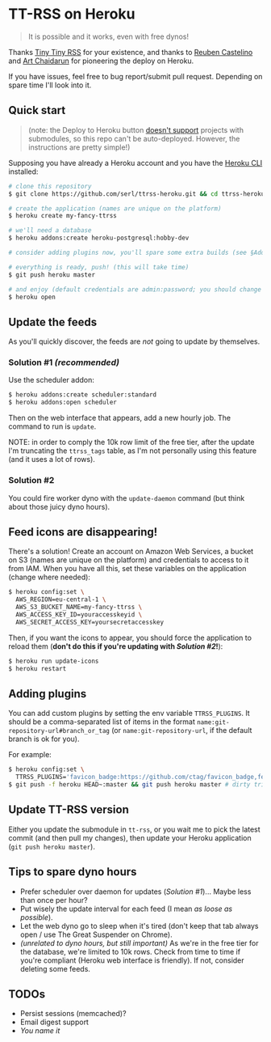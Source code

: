 # TT-RSS on Heroku

> It is possible and it works, even with free dynos!

Thanks [Tiny Tiny RSS](http://tt-rss.org) for your existence, and thanks to [Reuben Castelino](https://projectdelphai.github.io/blog/2013/03/15/replacing-google-reader-with-tt-rss-on-heroku/) and [Art Chaidarun](https://chaidarun.com/ttrss-heroku) for pioneering the deploy on Heroku.

If you have issues, feel free to bug report/submit pull request. Depending on spare time I'll look into it.


## Quick start

> (note: the Deploy to Heroku button [doesn't support](https://devcenter.heroku.com/articles/heroku-button#requirements) projects with submodules, so this repo can't be auto-deployed. However, the instructions are pretty simple!)

Supposing you have already a Heroku account and you have the [Heroku CLI](https://devcenter.heroku.com/articles/heroku-cli) installed:

```sh
# clone this repository
$ git clone https://github.com/serl/ttrss-heroku.git && cd ttrss-heroku

# create the application (names are unique on the platform)
$ heroku create my-fancy-ttrss

# we'll need a database
$ heroku addons:create heroku-postgresql:hobby-dev

# consider adding plugins now, you'll spare some extra builds (see §Adding plugins)

# everything is ready, push! (this will take time)
$ git push heroku master

# and enjoy (default credentials are admin:password; you should change the password immediately)
$ heroku open
```


## Update the feeds

As you'll quickly discover, the feeds are *not* going to update by themselves.

### Solution #1 *(recommended)*

Use the scheduler addon:

```sh
$ heroku addons:create scheduler:standard
$ heroku addons:open scheduler
```

Then on the web interface that appears, add a new hourly job. The command to run is `update`.

NOTE: in order to comply the 10k row limit of the free tier, after the update I'm truncating the `ttrss_tags` table, as I'm not personally using this feature (and it uses a lot of rows).

### Solution #2

You could fire worker dyno with the `update-daemon` command (but think about those juicy dyno hours).


## Feed icons are disappearing!

There's a solution!
Create an account on Amazon Web Services, a bucket on S3 (names are unique on the platform) and credentials to access to it from IAM.
When you have all this, set these variables on the application (change where needed):

```sh
$ heroku config:set \
  AWS_REGION=eu-central-1 \
  AWS_S3_BUCKET_NAME=my-fancy-ttrss \
  AWS_ACCESS_KEY_ID=youraccesskeyid \
  AWS_SECRET_ACCESS_KEY=yoursecretaccesskey
```

Then, if you want the icons to appear, you should force the application to reload them (**don't do this if you're updating with *Solution #2*!**):

```sh
$ heroku run update-icons
$ heroku restart
```


## Adding plugins

You can add custom plugins by setting the env variable `TTRSS_PLUGINS`.
It should be a comma-separated list of items in the format `name:git-repository-url#branch_or_tag` (or `name:git-repository-url`, if the default branch is ok for you).

For example:

```sh
$ heroku config:set \
  TTRSS_PLUGINS='favicon_badge:https://github.com/ctag/favicon_badge,fever:https://github.com/DigitalDJ/tinytinyrss-fever-plugin#master'
$ git push -f heroku HEAD~:master && git push heroku master # dirty trick to trigger a rebuild (not needed if you're installing or updating)
```


## Update TT-RSS version

Either you update the submodule in `tt-rss`, or you wait me to pick the latest commit (and then pull my changes), then update your Heroku application (`git push heroku master`).


## Tips to spare dyno hours

* Prefer scheduler over daemon for updates (*Solution #1*)... Maybe less than once per hour?
* Put wisely the update interval for each feed (I mean *as loose as possible*).
* Let the web dyno go to sleep when it's tired (don't keep that tab always open / use The Great Suspender on Chrome).
* *(unrelated to dyno hours, but still important)* As we're in the free tier for the database, we're limited to 10k rows. Check from time to time if you're compliant (Heroku web interface is friendly). If not, consider deleting some feeds.


## TODOs

* Persist sessions (memcached)?
* Email digest support
* *You name it*
